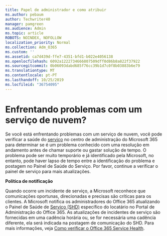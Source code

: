```yaml
---
title: Papel de administrador e como atribuir
ms.author: pebaum
author: Techwriter40
manager: pamgreen
ms.audience: Admin
ms.topic: article
ROBOTS: NOINDEX, NOFOLLOW
localization_priority: Normal
ms.collection: Adm_O365
ms.custom: ''
ms.assetid: ca7d439d-ffe7-4351-bfd1-b022e4056138
ms.openlocfilehash: 6092a1222734666807509dff0d86b8a822f37922
ms.sourcegitcommit: 0b06093dabd685f76cc39b1d7c0f8b03883b6e79
ms.translationtype: MT
ms.contentlocale: pt-PT
ms.lasthandoff: 10/25/2019
ms.locfileid: "36754095"
---
```

# <a name="experiencing-problems-with-a-cloud-service"></a>Enfrentando problemas com um serviço de nuvem?

Se você está enfrentando problemas com um serviço de nuvem, você pode verificar a saúde do [serviço](https://admin.microsoft.com/AdminPortal/Home#/servicehealth) no centro de administração do Microsoft 365 para determinar se é um problema conhecido com uma resolução em andamento antes de chamar suporte ou gastar solução de tempo. O problema pode ser muito temporário e já identificado pela Microsoft, no entanto, pode haver lapso de tempo entre a identificação do problema e postagem no Painel de Saúde do Serviço. Por favor, continue a verificar o painel de serviço para mais atualizações.

**Política de notificação**

Quando ocorre um incidente de serviço, a Microsoft reconhece que comunicações oportunas, direcionadas e precisas são críticas para os clientes. A Microsoft notifica os administradores do Office 365 atualizando o Painel de Saúde de [Serviço (SHD)](https://admin.microsoft.com/AdminPortal/Home#/servicehealth) específico do locatário no Portal de Administração do Office 365. As atualizações de incidentes de serviço são fornecidas em uma cadência horária ou, se for necessária uma cadência diferente, ela será indicada na postagem de comunicação do SHD. Para mais informações, veja [Como verificar o Office 365 Service Health](https://docs.microsoft.com/office365/enterprise/view-service-health).

